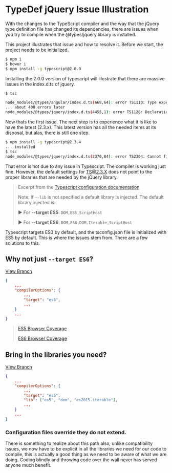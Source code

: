 # TypeDef  jQuery Issue Illustration

With the changes to the TypeScript compiler and the way that the jQuery type definition file has changed its dependencies, there are issues when you try to compile when the @types/jquery library is installed.

This project illustrates that issue and how to resolve it. Before we start, the project needs to be initialized.

```BASH
$ npm i
$ bower i
$ npm install -g typescript@2.0.0
```
Installing the 2.0.0 version of typescript will illustrate that there are massive issues in the index.d.ts of jquery.

```BASH
$ tsc

node_modules/@types/angular/index.d.ts(668,64): error TS1110: Type expected.
... about 400 errors later
node_modules/@types/jquery/index.d.ts(4455,1): error TS1128: Declaration or statement expected.
```

Now thats the first issue. The next step is to experience what it is like to have the latest (2.3.x). This latest version has all the needed items at its disposal, but alas, there is still one step.

```BASH
$ npm install -g typescript@2.3.4
... installed
$ tsc
node_modules/@types/jquery/index.d.ts(2370,84): error TS2304: Cannot find name 'Iterable'.
```

That error is not due to any issue in Typescript. The compiler is working just fine. However, the default settings for TS@2.3.X does not point to the proper libraries that are needed by the jQuery library.

> Excerpt from the [Typescript configuration documentation](https://www.typescriptlang.org/docs/handbook/compiler-options.html)
>
> Note: If `--lib` is not specified a default library is injected. The default library injected is: 
>
> ► For **--target ES5**: `DOM,ES5,ScriptHost`
>
> ► For **--target ES6**: `DOM,ES6,DOM.Iterable,ScriptHost`

Typescript targets ES3 by default, and the tsconfig.json file is initialized with ES5 by default. This is where the issues stem from. There are a few solutions to this.

## Why not just `--target ES6`?

[View Branch](/itanex/typedef-jquery-illustration/tree/es6)

```json
{
    ...
    "compilerOptions": {
        ...
        "target": "es6",
        ...
    }
    ...
}
```

> [ES5 Browser Coverage](http://caniuse.com/#search=es5)
>
> [ES6 Browser Coverage](http://caniuse.com/#search=es6)

## Bring in the libraries you need?

[View Branch](/itanex/typedef-jquery-illustration/tree/es5)

```json
{
    ...
    "compilerOptions": {
        ...
        "target": "es5",
        "lib": ["es5", "dom", "es2015.iterable"],
        ...
    }
    ...
}
```
### Configuration files override they do not extend.

There is something to realize about this path also, unlike compatibility issues, we now have to be explicit in all the libraries we need for our code to compile, this is actually a good thing as we need to be aware of what we are doing. Coding blindly and throwing code over the wall never has served anyone much benefit.

